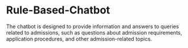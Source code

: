 # Rule-Based-Chatbot
The chatbot is designed to provide information and answers to queries related to admissions, such as questions about admission requirements, application procedures, and other admission-related topics.
